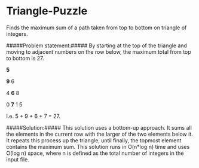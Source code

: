 # Triangle-Puzzle
Finds the maximum sum of a path taken from top to bottom on triangle of integers. 

#####Problem statement:#####
By starting at the top of the triangle and moving to adjacent numbers on the row below, the maximum total from top to bottom is 27.

**5**


**9**      6


4      **6**      8


0      **7**      1      5


I.e. 5 + 9 + 6 + 7 = 27.


#####Solution:#####
This solution uses a bottom-up approach. It sums all the elements in the current row with the larger of the two elements below it. 
It repeats this process up the triangle, until finally, the topmost element contains the maximum sum. 
This solution runs in O(n*log n) time and uses O(log n) space, where n is defined as the total number of integers in the input file. 

